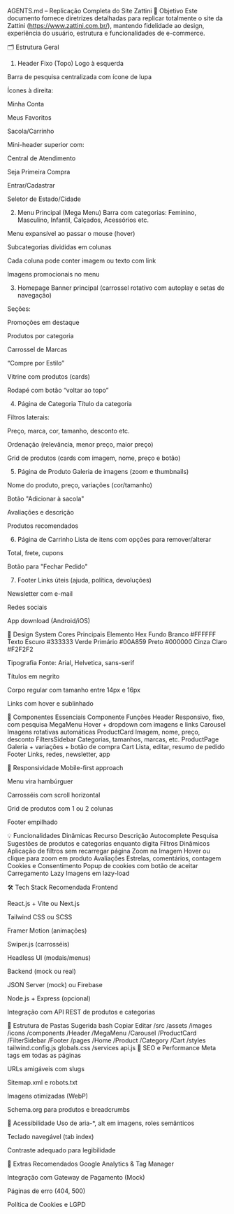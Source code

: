 AGENTS.md – Replicação Completa do Site Zattini
🧭 Objetivo
Este documento fornece diretrizes detalhadas para replicar totalmente o site da Zattini (https://www.zattini.com.br/), mantendo fidelidade ao design, experiência do usuário, estrutura e funcionalidades de e-commerce.

🗂️ Estrutura Geral
1. Header Fixo (Topo)
Logo à esquerda

Barra de pesquisa centralizada com ícone de lupa

Ícones à direita:

Minha Conta

Meus Favoritos

Sacola/Carrinho

Mini-header superior com:

Central de Atendimento

Seja Primeira Compra

Entrar/Cadastrar

Seletor de Estado/Cidade

2. Menu Principal (Mega Menu)
Barra com categorias: Feminino, Masculino, Infantil, Calçados, Acessórios etc.

Menu expansível ao passar o mouse (hover)

Subcategorias divididas em colunas

Cada coluna pode conter imagem ou texto com link

Imagens promocionais no menu

3. Homepage
Banner principal (carrossel rotativo com autoplay e setas de navegação)

Seções:

Promoções em destaque

Produtos por categoria

Carrossel de Marcas

“Compre por Estilo”

Vitrine com produtos (cards)

Rodapé com botão “voltar ao topo”

4. Página de Categoria
Título da categoria

Filtros laterais:

Preço, marca, cor, tamanho, desconto etc.

Ordenação (relevância, menor preço, maior preço)

Grid de produtos (cards com imagem, nome, preço e botão)

5. Página de Produto
Galeria de imagens (zoom e thumbnails)

Nome do produto, preço, variações (cor/tamanho)

Botão "Adicionar à sacola"

Avaliações e descrição

Produtos recomendados

6. Página de Carrinho
Lista de itens com opções para remover/alterar

Total, frete, cupons

Botão para "Fechar Pedido"

7. Footer
Links úteis (ajuda, política, devoluções)

Newsletter com e-mail

Redes sociais

App download (Android/iOS)

🎨 Design System
Cores Principais
Elemento	Hex
Fundo Branco	#FFFFFF
Texto Escuro	#333333
Verde Primário	#00A859
Preto	#000000
Cinza Claro	#F2F2F2

Tipografia
Fonte: Arial, Helvetica, sans-serif

Títulos em negrito

Corpo regular com tamanho entre 14px e 16px

Links com hover e sublinhado

🧱 Componentes Essenciais
Componente	Funções
Header	Responsivo, fixo, com pesquisa
MegaMenu	Hover + dropdown com imagens e links
Carousel	Imagens rotativas automáticas
ProductCard	Imagem, nome, preço, desconto
FiltersSidebar	Categorias, tamanhos, marcas, etc.
ProductPage	Galeria + variações + botão de compra
Cart	Lista, editar, resumo de pedido
Footer	Links, redes, newsletter, app

📱 Responsividade
Mobile-first approach

Menu vira hambúrguer

Carrosséis com scroll horizontal

Grid de produtos com 1 ou 2 colunas

Footer empilhado

💡 Funcionalidades Dinâmicas
Recurso	Descrição
Autocomplete Pesquisa	Sugestões de produtos e categorias enquanto digita
Filtros Dinâmicos	Aplicação de filtros sem recarregar página
Zoom na Imagem	Hover ou clique para zoom em produto
Avaliações	Estrelas, comentários, contagem
Cookies e Consentimento	Popup de cookies com botão de aceitar
Carregamento Lazy	Imagens em lazy-load

🛠️ Tech Stack Recomendada
Frontend

React.js + Vite ou Next.js

Tailwind CSS ou SCSS

Framer Motion (animações)

Swiper.js (carrosséis)

Headless UI (modais/menus)

Backend (mock ou real)

JSON Server (mock) ou Firebase

Node.js + Express (opcional)

Integração com API REST de produtos e categorias

📁 Estrutura de Pastas Sugerida
bash
Copiar
Editar
/src
  /assets
    /images
    /icons
  /components
    /Header
    /MegaMenu
    /Carousel
    /ProductCard
    /FilterSidebar
    /Footer
  /pages
    /Home
    /Product
    /Category
    /Cart
  /styles
    tailwind.config.js
    globals.css
  /services
    api.js
🚦 SEO e Performance
Meta tags em todas as páginas

URLs amigáveis com slugs

Sitemap.xml e robots.txt

Imagens otimizadas (WebP)

Schema.org para produtos e breadcrumbs

🔐 Acessibilidade
Uso de aria-*, alt em imagens, roles semânticos

Teclado navegável (tab index)

Contraste adequado para legibilidade

📌 Extras Recomendados
Google Analytics & Tag Manager

Integração com Gateway de Pagamento (Mock)

Páginas de erro (404, 500)

Política de Cookies e LGPD
